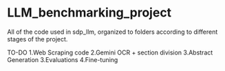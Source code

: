 # LLM_benchmarking_project
All of the code used in sdp_llm, organized to folders according to different stages of the project. 

TO-DO
1.Web Scraping code
2.Gemini OCR + section division
3.Abstract Generation
3.Evaluations
4.Fine-tuning

